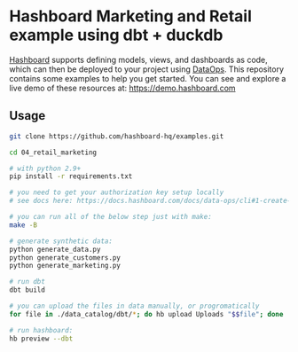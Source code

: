 # Hashboard Marketing and Retail example using dbt + duckdb 

[Hashboard](https://hashboard.com) supports defining models, views, and dashboards as code, which can then be deployed to your project using [DataOps](https://docs.hashboard.com/docs/data-ops/). This repository contains some examples to help you get started. You can see and explore a live demo of these resources at: https://demo.hashboard.com

## Usage

``` bash
git clone https://github.com/hashboard-hq/examples.git

cd 04_retail_marketing

# with python 2.9+
pip install -r requirements.txt

# you need to get your authorization key setup locally
# see docs here: https://docs.hashboard.com/docs/data-ops/cli#1-create-an-access-key

# you can run all of the below step just with make:
make -B

# generate synthetic data:
python generate_data.py
python generate_customers.py
python generate_marketing.py

# run dbt
dbt build

# you can upload the files in data manually, or progromatically
for file in ./data_catalog/dbt/*; do hb upload Uploads "$$file"; done

# run hashboard:
hb preview --dbt
```

